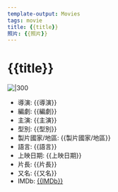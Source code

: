 ```yaml
---
template-output: Movies
tags: movie
title: {{title}}
照片: {{照片}}
---
```

# {{title}}

![|300]({{照片}})

- 導演: {{導演}}
- 編劇: {{編劇}}
- 主演: {{主演}}
- 型別: {{型別}}
- 製片國家/地區: {{製片國家/地區}}
- 語言: {{語言}}
- 上映日期: {{上映日期}}
- 片長: {{片長}}
- 又名: {{又名}}
- IMDb: [{{IMDb}}](https://www.imdb.com/title/{{IMDb}})
